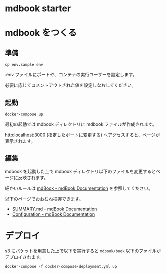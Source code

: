 # mdbook starter

# mdbook をつくる

## 準備

```shell
cp env.sample env
```

.env ファイルにポートや、コンテナの実行ユーザーを設定します。

必要に応じてコメントアウトされた値を設定しなおしてください。

## 起動

```shell
docker-compose up
```

最初の起動では mdbook ディレクトリに mdbook ファイルが作成されます。

[http:localhost:3000](http:localhost:3000) (指定したポートに変更する) へアクセスすると、ページが表示されます。

## 編集

mdbook を起動した上で mdbook ディレクトリ以下のファイルを変更するとページに反映されます。

細かいルールは [mdBook \- mdBook Documentation](https://rust-lang-nursery.github.io/mdBook/) を参照してください。

以下のページでおおむね把握できます。

- [SUMMARY\.md \- mdBook Documentation](https://rust-lang-nursery.github.io/mdBook/format/summary.html)
- [Configuration \- mdBook Documentation](https://rust-lang-nursery.github.io/mdBook/format/config.html)

# デプロイ

s3 にバケットを用意した上で以下を実行すると `mdbook/book` 以下のファイルがデプロイされます。

```shell
docker-compose -f docker-compose-deployment.yml up
```
